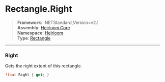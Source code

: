 # Rectangle.Right

> **Framework**: .NETStandard,Version=v2.1  
> **Assembly**: [Heirloom.Core][0]  
> **Namespace**: [Heirloom][0]  
> **Type**: [Rectangle][1]  

--------------------------------------------------------------------------------

### Right

Gets the right extent of this rectangle.

```cs
float Right { get; }
```

[0]: ..\Heirloom.Core.md
[1]: Heirloom.Rectangle.md
